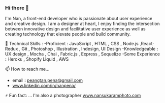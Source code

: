 ### Hi there 👋

I'm Nan, a front-end developer who is passionate about user experience and creative design. I am a designer at heart, I enjoy finding the intersection between innovative design and facilitative user experience as well as creating technology that elevate people and build community. 

🌱 Technical Skills : 
-Proficient : JavaScript , HTML , CSS , Node.js ,React-Redux , Git , Photoshop , Illustration , Indesign, UI Design
-Knowledgeable : UX design , Mocha , Chai , Fabric.js , Express , Sequelize
-Some Experience : Heroku , Shopify Liquid , AWS 

📫 How to reach me...
* email : peangtan.pena@gmail.com
* www.linkedin.com/in/nanpena/
   

⚡ Fun fact: ... I'm also a photographer www.nansukaramphoto.com 


<!--
**nanpena/nanpena** is a ✨ _special_ ✨ repository because its `README.md` (this file) appears on your GitHub profile.


